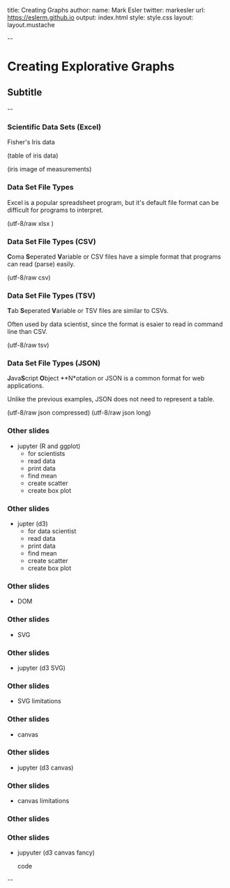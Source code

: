 title: Creating Graphs
author:
  name: Mark Esler
  twitter: markesler
  url: https://eslerm.github.io
output: index.html
style: style.css
layout: layout.mustache

--

# Creating Explorative Graphs
## Subtitle

--

### Scientific Data Sets (Excel)

Fisher's Iris data

(table of iris data)

(iris image of measurements)

### Data Set File Types

Excel is a popular spreadsheet program, but it's default file format can be difficult for programs to interpret.

(utf-8/raw xlsx )

### Data Set File Types (CSV)

**C**oma **S**eperated **V**ariable or CSV files have a simple format that programs can read (parse) easily.

(utf-8/raw csv)

### Data Set File Types (TSV)

**T**ab **S**eperated **V**ariable or TSV files are similar to CSVs.

Often used by data scientist, since the format is esaier to read in command line than CSV.

(utf-8/raw tsv)

### Data Set File Types (JSON)

**J**ava**S**cript **O**bject **N*otation or JSON is a common format for web applications.

Unlike the previous examples, JSON does not need to represent a table.

(utf-8/raw json compressed)
(utf-8/raw json long)

### Other slides

- jupyter (R and ggplot)
  - for scientists
  - read data
  - print data
  - find mean
  - create scatter
  - create box plot

### Other slides

- jupter (d3)
  - for data scientist
  - read data
  - print data
  - find mean
  - create scatter
  - create box plot

### Other slides

- DOM

### Other slides

- SVG

### Other slides

- jupyter (d3 SVG)

### Other slides

- SVG limitations

### Other slides

- canvas

### Other slides

- jupyter (d3 canvas)

### Other slides

- canvas limitations

### Other slides


### Other slides

- jupyuter (d3 canvas fancy)

    code

--

